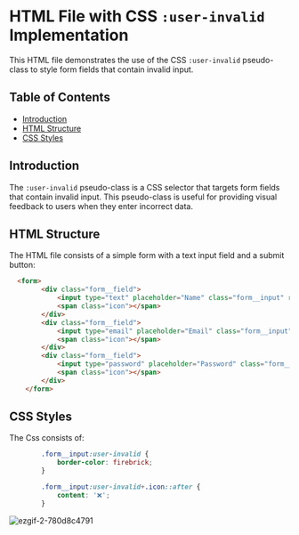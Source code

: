 # HTML File with CSS `:user-invalid` Implementation

This HTML file demonstrates the use of the CSS `:user-invalid` pseudo-class to style form fields that contain invalid input.

## Table of Contents

* [Introduction](#introduction)
* [HTML Structure](#html-structure)
* [CSS Styles](#css-styles)

## Introduction

The `:user-invalid` pseudo-class is a CSS selector that targets form fields that contain invalid input. This pseudo-class is useful for providing visual feedback to users when they enter incorrect data.

## HTML Structure

The HTML file consists of a simple form with a text input field and a submit button:
```html
  <form>
        <div class="form__field">
            <input type="text" placeholder="Name" class="form__input" required>
            <span class="icon"></span>
        </div>
        <div class="form__field">
            <input type="email" placeholder="Email" class="form__input" required>
            <span class="icon"></span>
        </div>
        <div class="form__field">
            <input type="password" placeholder="Password" class="form__input" pattern=".{6,}" required>
            <span class="icon"></span>
        </div>
    </form>
```
## CSS Styles

The Css consists of:
```Css
        .form__input:user-invalid {
            border-color: firebrick;
        }

        .form__input:user-invalid+.icon::after {
            content: '❌';
        }
```
![ezgif-2-780d8c4791](https://github.com/user-attachments/assets/ac0c269d-eedf-46ee-99f4-d4e845939c75)
